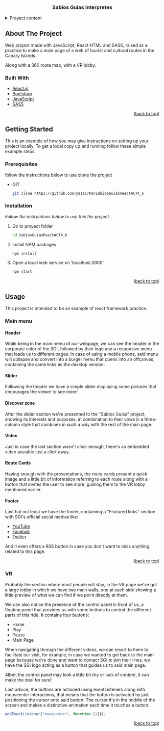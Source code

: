 <div id="top"></div>

  <h3 align="center">Sabios Guías Interpretes</h3>

<!-- TABLE OF CONTENTS -->
<details>
  <summary>Proyect content</summary>
  <ol>
    <li>
      <a href="#about-the-project">About The Project</a>
      <ul>
        <li><a href="#built-with">Built With</a></li>
      </ul>
    </li>
    <li>
      <a href="#getting-started">Getting Started</a>
      <ul>
        <li><a href="#prerequisites">Prerequisites</a></li>
        <li><a href="#installation">Installation</a></li>
      </ul>
    </li>
    <li>
      <a href="#usage">Usage</a>
      <ul>
        <li>
          <a href="#main-menu">Main Menu</a>
          <ul>
            <li><a href="#header">Header</a></li>
            <li><a href="#slider">Slider</a></li>
            <li><a href="#discover-zone">Discover Zone</a></li>
            <li><a href="#video">Video</a></li>
            <li><a href="#route-cards">route Cards</a></li>
            <li><a href="#footer">Footer</a></li>
          </ul>
        </li>
      </ul>
    </li>
  </ol>
</details>



<!-- ABOUT THE PROJECT -->
## About The Project
Web project made with JavaScript, React HTML and SASS, raised as a practice to make a main page of a web of tourist and cultural routes in the Canary Islands.

Along with a 360 route map, with a VR lobby.

### Built With

* [React.js](https://reactjs.org/)
* [Bootstrap](https://getbootstrap.com)
* [JavaScript](https://www.javascript.com/)
* [SASS](https://sass-lang.com/)

<p align="right">(<a href="#top">back to top</a>)</p>



<!-- GETTING STARTED -->
## Getting Started

This is an example of how you may give instructions on setting up your project locally.
To get a local copy up and running follow these simple example steps.

### Prerequisites

follow the instructions below to use clone the project
* GIT

  ```sh
  git clone https://github.com/yassirH9/SabiosGuiasReactACT4_6
  ```

### Installation

_Follow the instructions below to use this the project._

1. Go to proyect folder

   ```sh
   cd SabiosGuiasReactACT4_6
   ```
   
2. Install NPM packages

   ```sh
   npm install
   ```
   
3. Open a local web service on 'localhost:3000'

   ```js
   npm start
   ```
   

<p align="right">(<a href="#top">back to top</a>)</p>



<!-- USAGE EXAMPLES -->
## Usage

This project is intended to be an example of react framework practice.

<!--  -->
### Main menu

#### Header

While being in the main menu of our webpage, we can see the header in the corporate color of the SGI, followed by their logo and a responsive menu that leads us to different pages. In case of using a mobile phone, said menu will collapse and convert into a burger menu that opens into an offcanvas, containing the same links as the desktop version.


#### Slider

Following the header we have a simple slider displaying some pictures that encourages the viewer to see more!


#### Discover zone

After the slider section we're presented to the "Sabios Guías" project, showing its interests and purposes, in combination to their vows in a three-column style that combines in such a way with the rest of the main page.


#### Video

Just in case the last section wasn't clear enough, there's an embedded video avaiable just a click away.


#### Route Cards

Having enough with the presentations, the route cards present a quick image and a little bit of information referring to each route along with a button that invites the user to see more, guiding them to the VR lobby mentioned earlier.

#### Footer

Last but not least we have the footer, containing a "Featured links" section with SGI's official social medias like: 

* [YouTube](https://www.youtube.com/channel/UCsXpM6GoxhFjlGDTyEZ4q8A)
* [Facebok](https://www.facebook.com/fundacionlidiagarcia/posts/sabios-gu%C3%ADas-interpretes-en-agaete-hoy-el-equipo-t%C3%A9cnico-del-proyecto-sabios-gu%C3%AD/877161022843884/)
* [Twitter](https://twitter.com/FundacionLidia)

And it even offers a RSS button in case you don't want to miss anything related to this page.


<p align="right">(<a href="#top">back to top</a>)</p>


### VR

Probably the section where most people will stay, in the VR page we've got a large lobby in which we have two main walls, one at each side showing a little preview of what we can find if we point directly at them.

We can also notice the presence of the control panel in front of us, a floating panel that provides us with some buttons to control the different parts of this ride. It contains four buttons:

* Home
* Play
* Pause
* Main Page


When navigating through the different videos, we can resort to them to facilitate our visit, for example, in case we wanted to get back to the main page because we're done and want to contact SGI to join their lines, we have the SGI logo acting as a button that guides us to said main page.

Albeit the control panel may look a little bit dry or lack of content, it can make the deal for sure!

Last advice, the buttons are actioned using eventListeners along with mouseenter interactions, that means that the button is activated by just positioning the cursor onto said button.
The cursor it's in the middle of the screen and makes a distinctive animation each time it touches a button.

  ```js
  addEventListener("mouseenter", function (){});
  ```


<p align="right">(<a href="#top">back to top</a>)</p>
